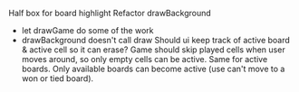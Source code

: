 Half box for board highlight
Refactor drawBackground
- let drawGame do some of the work
- drawBackground doesn't call draw
Should ui keep track of active board & active cell so it can erase?
Game should skip played cells when user moves around, so only empty cells can be active.
Same for active boards.  Only available boards can become active (use can't move to a won or tied board).
